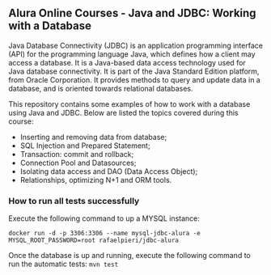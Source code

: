 ## Alura Online Courses - Java and JDBC: Working with a Database
Java Database Connectivity (JDBC) is an application programming interface (API) for the programming language Java, 
which defines how a client may access a database. It is a Java-based data access technology used for Java database connectivity. 
It is part of the Java Standard Edition platform, from Oracle Corporation. It provides methods to query and update data in a database, 
and is oriented towards relational databases.

This repository contains some examples of how to work with a database using Java and JDBC. Below are listed the topics covered during this course:
* Inserting and removing data from database;
* SQL Injection and Prepared Statement;
* Transaction: commit and rollback;
* Connection Pool and Datasources;
* Isolating data access and DAO (Data Access Object);
* Relationships, optimizing N+1 and ORM tools.

### How to run all tests successfully
Execute the following command to up a MYSQL instance:

```docker run -d -p 3306:3306 --name mysql-jdbc-alura -e MYSQL_ROOT_PASSWORD=root rafaelpieri/jdbc-alura```

Once the database is up and running, execute the following command to run the automatic tests:
```mvn test```
